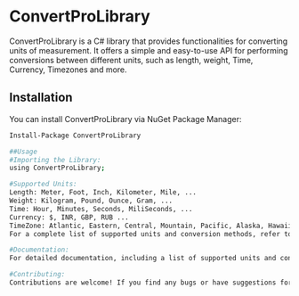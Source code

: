 # ConvertProLibrary

ConvertProLibrary is a C# library that provides functionalities for converting units of measurement. It offers a simple and easy-to-use API for performing conversions between different units, such as length, weight, Time, Currency, Timezones and more.

## Installation

You can install ConvertProLibrary via NuGet Package Manager:

```bash
Install-Package ConvertProLibrary

##Usage
#Importing the Library:
using ConvertProLibrary;

#Supported Units:
Length: Meter, Foot, Inch, Kilometer, Mile, ...
Weight: Kilogram, Pound, Ounce, Gram, ...
Time: Hour, Minutes, Seconds, MiliSeconds, ...
Currency: $, INR, GBP, RUB ...
TimeZone: Atlantic, Eastern, Central, Mountain, Pacific, Alaska, Hawaii-Aleutian, ...
For a complete list of supported units and conversion methods, refer to the documentation or API reference.

#Documentation:
For detailed documentation, including a list of supported units and conversion methods, please refer to the official documentation.

#Contributing:
Contributions are welcome! If you find any bugs or have suggestions for improvement, please open an issue or submit a pull request on the GitHub repository.
